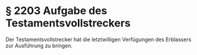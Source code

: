 # § 2203 Aufgabe des Testamentsvollstreckers
Der Testamentsvollstrecker hat die letztwilligen Verfügungen des Erblassers zur Ausführung zu bringen.